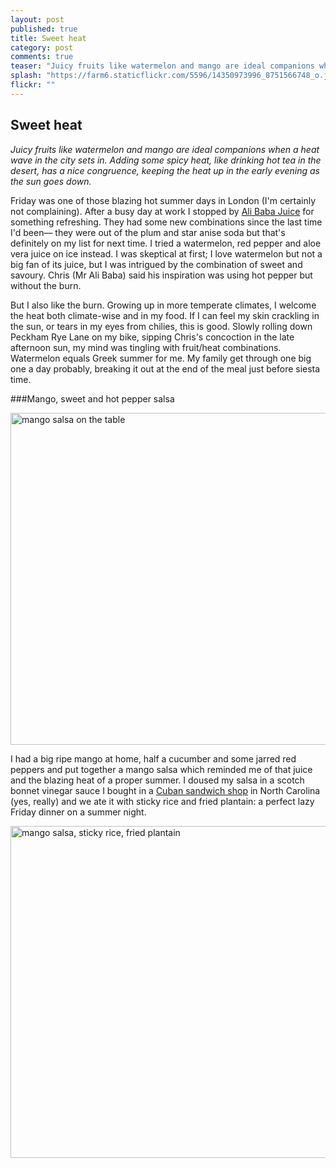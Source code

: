 ```yaml
---
layout: post
published: true
title: Sweet heat
category: post
comments: true
teaser: "Juicy fruits like watermelon and mango are ideal companions when a heat wave in the city sets in. Adding some spicy heat, like drinking hot tea in the desert, has a nice congruence, keeping the heat up in the early evening as the sun goes down."
splash: "https://farm6.staticflickr.com/5596/14350973996_8751566748_o.jpg"
flickr: ""
---
```


## Sweet heat

_Juicy fruits like watermelon and mango are ideal companions when a heat wave in the city sets in. Adding some spicy heat, like drinking hot tea in the desert, has a nice congruence, keeping the heat up in the early evening as the sun goes down._

Friday was one of those blazing hot summer days in London (I'm certainly not complaining). After a busy day at work I stopped by [Ali Baba Juice](http://alibabajuice.tumblr.com/) for something refreshing. They had some new combinations since the last time I'd been–– they were out of the plum and star anise soda but that's definitely on my list for next time. I tried a watermelon, red pepper and aloe vera juice on ice instead. I was skeptical at first; I love watermelon but not a big fan of its juice, but I was intrigued by the combination of sweet and savoury. Chris (Mr Ali Baba) said his inspiration was using hot pepper but without the burn.

But I also like the burn. Growing up in more temperate climates, I welcome the heat both climate-wise and in my food. If I can feel my skin crackling in the sun, or tears in my eyes from chilies, this is good. Slowly rolling down Peckham Rye Lane on my bike, sipping Chris's concoction in the late afternoon sun, my mind was tingling with fruit/heat combinations. Watermelon equals Greek summer for me. My family get through one big one a day probably, breaking it out at the end of the meal just before siesta time. 

###Mango, sweet and hot pepper salsa

<a href="https://www.flickr.com/photos/elenijr/14187621837" title="mango salsa on the table by Eleni Harlan, on Flickr"><img src="https://farm4.staticflickr.com/3896/14187621837_245c5ede8e_c.jpg" width="800" height="531" alt="mango salsa on the table"></a>

I had a big ripe mango at home, half a cucumber and some jarred red peppers and put together a mango salsa which reminded me of that juice and the blazing heat of a proper summer. I doused my salsa in a scotch bonnet vinegar sauce I bought in a [Cuban sandwich shop](http://www.oldhavanaeats.com/) in North Carolina (yes, really) and we ate it with sticky rice and fried plantain: a perfect lazy Friday dinner on a summer night.

<a href="https://www.flickr.com/photos/elenijr/14394243513" title="mango salsa, sticky rice, fried plantain by Eleni Harlan, on Flickr"><img src="https://farm4.staticflickr.com/3874/14394243513_c513215474_c.jpg" width="800" height="531" alt="mango salsa, sticky rice, fried plantain"></a>
